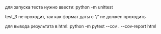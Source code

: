 для запуска теста нужно ввести:
python -m unittest 

test_3 не проходит, так как формат даты с '/' не должен проходить 

для вывода результата в html:
python -m pytest --cov . --cov-report html 

